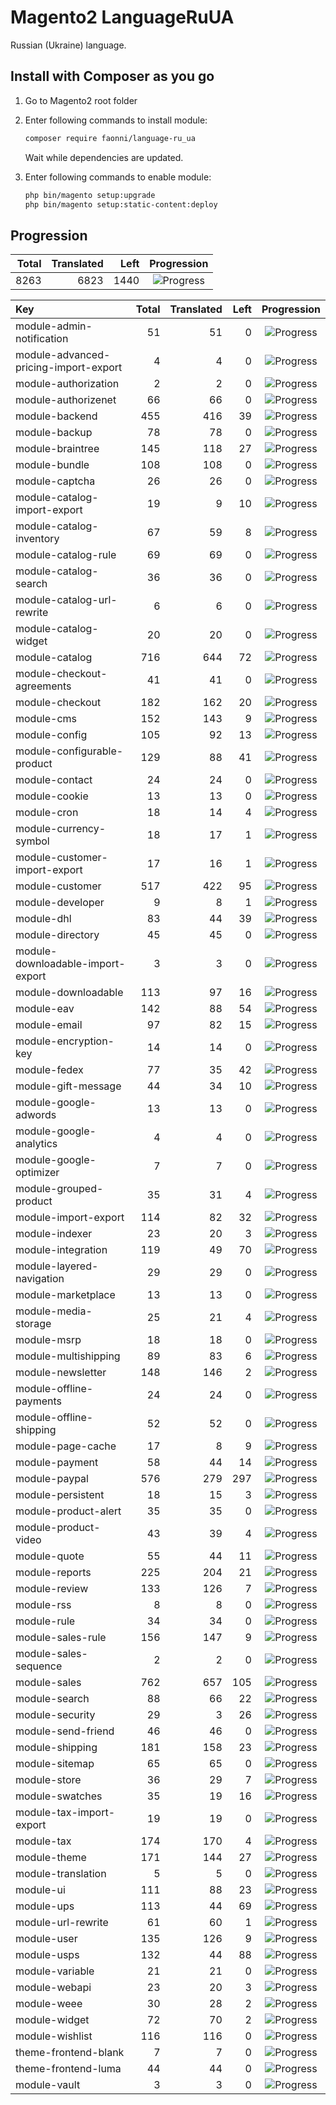 # Magento2 LanguageRuUA
Russian (Ukraine) language.

## Install with Composer as you go

1. Go to Magento2 root folder

2. Enter following commands to install module:

    ```bash
    composer require faonni/language-ru_ua
    ```
   Wait while dependencies are updated.

3. Enter following commands to enable module:

    ```bash
	php bin/magento setup:upgrade
	php bin/magento setup:static-content:deploy
    ```

## Progression

| Total | Translated | Left | Progression |
| -------------: | -----------------------: | -----------------------: | :---------: |
| 8263 | 6823 | 1440 | ![Progress](http://progressed.io/bar/82) |

| Key | Total | Translated | Left | Progression |
| :----- | -------------: | -----------------------: | -----------------------: | :---------: |
| module-admin-notification | 51 | 51 | 0 | ![Progress](http://progressed.io/bar/100) |
| module-advanced-pricing-import-export | 4 | 4 | 0 | ![Progress](http://progressed.io/bar/100) |
| module-authorization | 2 | 2 | 0 | ![Progress](http://progressed.io/bar/100) |
| module-authorizenet | 66 | 66 | 0 | ![Progress](http://progressed.io/bar/100) |
| module-backend | 455 | 416 | 39 | ![Progress](http://progressed.io/bar/91) |
| module-backup | 78 | 78 | 0 | ![Progress](http://progressed.io/bar/100) |
| module-braintree | 145 | 118 | 27 | ![Progress](http://progressed.io/bar/81) |
| module-bundle | 108 | 108 | 0 | ![Progress](http://progressed.io/bar/100) |
| module-captcha | 26 | 26 | 0 | ![Progress](http://progressed.io/bar/100) |
| module-catalog-import-export | 19 | 9 | 10 | ![Progress](http://progressed.io/bar/47) |
| module-catalog-inventory | 67 | 59 | 8 | ![Progress](http://progressed.io/bar/88) |
| module-catalog-rule | 69 | 69 | 0 | ![Progress](http://progressed.io/bar/100) |
| module-catalog-search | 36 | 36 | 0 | ![Progress](http://progressed.io/bar/100) |
| module-catalog-url-rewrite | 6 | 6 | 0 | ![Progress](http://progressed.io/bar/100) |
| module-catalog-widget | 20 | 20 | 0 | ![Progress](http://progressed.io/bar/100) |
| module-catalog | 716 | 644 | 72 | ![Progress](http://progressed.io/bar/89) |
| module-checkout-agreements | 41 | 41 | 0 | ![Progress](http://progressed.io/bar/100) |
| module-checkout | 182 | 162 | 20 | ![Progress](http://progressed.io/bar/89) |
| module-cms | 152 | 143 | 9 | ![Progress](http://progressed.io/bar/94) |
| module-config | 105 | 92 | 13 | ![Progress](http://progressed.io/bar/87) |
| module-configurable-product | 129 | 88 | 41 | ![Progress](http://progressed.io/bar/68) |
| module-contact | 24 | 24 | 0 | ![Progress](http://progressed.io/bar/100) |
| module-cookie | 13 | 13 | 0 | ![Progress](http://progressed.io/bar/100) |
| module-cron | 18 | 14 | 4 | ![Progress](http://progressed.io/bar/77) |
| module-currency-symbol | 18 | 17 | 1 | ![Progress](http://progressed.io/bar/94) |
| module-customer-import-export | 17 | 16 | 1 | ![Progress](http://progressed.io/bar/94) |
| module-customer | 517 | 422 | 95 | ![Progress](http://progressed.io/bar/81) |
| module-developer | 9 | 8 | 1 | ![Progress](http://progressed.io/bar/88) |
| module-dhl | 83 | 44 | 39 | ![Progress](http://progressed.io/bar/53) |
| module-directory | 45 | 45 | 0 | ![Progress](http://progressed.io/bar/100) |
| module-downloadable-import-export | 3 | 3 | 0 | ![Progress](http://progressed.io/bar/100) |
| module-downloadable | 113 | 97 | 16 | ![Progress](http://progressed.io/bar/85) |
| module-eav | 142 | 88 | 54 | ![Progress](http://progressed.io/bar/61) |
| module-email | 97 | 82 | 15 | ![Progress](http://progressed.io/bar/84) |
| module-encryption-key | 14 | 14 | 0 | ![Progress](http://progressed.io/bar/100) |
| module-fedex | 77 | 35 | 42 | ![Progress](http://progressed.io/bar/45) |
| module-gift-message | 44 | 34 | 10 | ![Progress](http://progressed.io/bar/77) |
| module-google-adwords | 13 | 13 | 0 | ![Progress](http://progressed.io/bar/100) |
| module-google-analytics | 4 | 4 | 0 | ![Progress](http://progressed.io/bar/100) |
| module-google-optimizer | 7 | 7 | 0 | ![Progress](http://progressed.io/bar/100) |
| module-grouped-product | 35 | 31 | 4 | ![Progress](http://progressed.io/bar/88) |
| module-import-export | 114 | 82 | 32 | ![Progress](http://progressed.io/bar/71) |
| module-indexer | 23 | 20 | 3 | ![Progress](http://progressed.io/bar/86) |
| module-integration | 119 | 49 | 70 | ![Progress](http://progressed.io/bar/41) |
| module-layered-navigation | 29 | 29 | 0 | ![Progress](http://progressed.io/bar/100) |
| module-marketplace | 13 | 13 | 0 | ![Progress](http://progressed.io/bar/100) |
| module-media-storage | 25 | 21 | 4 | ![Progress](http://progressed.io/bar/84) |
| module-msrp | 18 | 18 | 0 | ![Progress](http://progressed.io/bar/100) |
| module-multishipping | 89 | 83 | 6 | ![Progress](http://progressed.io/bar/93) |
| module-newsletter | 148 | 146 | 2 | ![Progress](http://progressed.io/bar/98) |
| module-offline-payments | 24 | 24 | 0 | ![Progress](http://progressed.io/bar/100) |
| module-offline-shipping | 52 | 52 | 0 | ![Progress](http://progressed.io/bar/100) |
| module-page-cache | 17 | 8 | 9 | ![Progress](http://progressed.io/bar/47) |
| module-payment | 58 | 44 | 14 | ![Progress](http://progressed.io/bar/75) |
| module-paypal | 576 | 279 | 297 | ![Progress](http://progressed.io/bar/48) |
| module-persistent | 18 | 15 | 3 | ![Progress](http://progressed.io/bar/83) |
| module-product-alert | 35 | 35 | 0 | ![Progress](http://progressed.io/bar/100) |
| module-product-video | 43 | 39 | 4 | ![Progress](http://progressed.io/bar/90) |
| module-quote | 55 | 44 | 11 | ![Progress](http://progressed.io/bar/80) |
| module-reports | 225 | 204 | 21 | ![Progress](http://progressed.io/bar/90) |
| module-review | 133 | 126 | 7 | ![Progress](http://progressed.io/bar/94) |
| module-rss | 8 | 8 | 0 | ![Progress](http://progressed.io/bar/100) |
| module-rule | 34 | 34 | 0 | ![Progress](http://progressed.io/bar/100) |
| module-sales-rule | 156 | 147 | 9 | ![Progress](http://progressed.io/bar/94) |
| module-sales-sequence | 2 | 2 | 0 | ![Progress](http://progressed.io/bar/100) |
| module-sales | 762 | 657 | 105 | ![Progress](http://progressed.io/bar/86) |
| module-search | 88 | 66 | 22 | ![Progress](http://progressed.io/bar/75) |
| module-security | 29 | 3 | 26 | ![Progress](http://progressed.io/bar/10) |
| module-send-friend | 46 | 46 | 0 | ![Progress](http://progressed.io/bar/100) |
| module-shipping | 181 | 158 | 23 | ![Progress](http://progressed.io/bar/87) |
| module-sitemap | 65 | 65 | 0 | ![Progress](http://progressed.io/bar/100) |
| module-store | 36 | 29 | 7 | ![Progress](http://progressed.io/bar/80) |
| module-swatches | 35 | 19 | 16 | ![Progress](http://progressed.io/bar/54) |
| module-tax-import-export | 19 | 19 | 0 | ![Progress](http://progressed.io/bar/100) |
| module-tax | 174 | 170 | 4 | ![Progress](http://progressed.io/bar/97) |
| module-theme | 171 | 144 | 27 | ![Progress](http://progressed.io/bar/84) |
| module-translation | 5 | 5 | 0 | ![Progress](http://progressed.io/bar/100) |
| module-ui | 111 | 88 | 23 | ![Progress](http://progressed.io/bar/79) |
| module-ups | 113 | 44 | 69 | ![Progress](http://progressed.io/bar/38) |
| module-url-rewrite | 61 | 60 | 1 | ![Progress](http://progressed.io/bar/98) |
| module-user | 135 | 126 | 9 | ![Progress](http://progressed.io/bar/93) |
| module-usps | 132 | 44 | 88 | ![Progress](http://progressed.io/bar/33) |
| module-variable | 21 | 21 | 0 | ![Progress](http://progressed.io/bar/100) |
| module-webapi | 23 | 20 | 3 | ![Progress](http://progressed.io/bar/86) |
| module-weee | 30 | 28 | 2 | ![Progress](http://progressed.io/bar/93) |
| module-widget | 72 | 70 | 2 | ![Progress](http://progressed.io/bar/97) |
| module-wishlist | 116 | 116 | 0 | ![Progress](http://progressed.io/bar/100) |
| theme-frontend-blank | 7 | 7 | 0 | ![Progress](http://progressed.io/bar/100) |
| theme-frontend-luma | 44 | 44 | 0 | ![Progress](http://progressed.io/bar/100) |
| module-vault | 3 | 3 | 0 | ![Progress](http://progressed.io/bar/100) |
